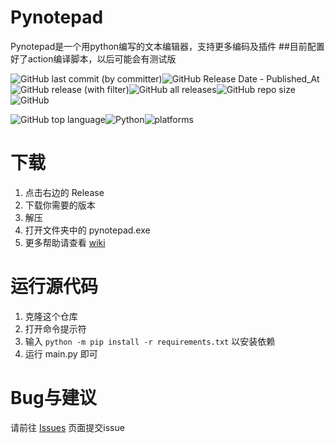 # Pynotepad

Pynotepad是一个用python编写的文本编辑器，支持更多编码及插件
##目前配置好了action编译脚本，以后可能会有测试版

![GitHub last commit (by committer)](https://img.shields.io/github/last-commit/gyc123456-1/pynotepad)![GitHub Release Date - Published_At](https://img.shields.io/github/release-date/gyc123456-1/pynotepad)![GitHub release (with filter)](https://img.shields.io/github/v/release/gyc123456-1/pynotepad)![GitHub all releases](https://img.shields.io/github/downloads/gyc123456-1/pynotepad/total)![GitHub repo size](https://img.shields.io/github/repo-size/gyc123456-1/pynotepad.svg)![GitHub](https://img.shields.io/github/license/gyc123456-1/pynotepad.svg)

![GitHub top language](https://img.shields.io/github/languages/top/gyc123456-1/pynotepad)![Python](https://img.shields.io/badge/python_version-3.8-green)![platforms](https://img.shields.io/badge/platform-win32%20%7C%20win64-brightgreen.svg)



# 下载
1. 点击右边的 Release
2. 下载你需要的版本
3. 解压
4. 打开文件夹中的 pynotepad.exe
5. 更多帮助请查看 [wiki](https://github.com/gyc123456-1/pynotepad/wiki)

# 运行源代码
1. 克隆这个仓库
2. 打开命令提示符
3. 输入 `python -m pip install -r requirements.txt` 以安装依赖
4. 运行 main.py 即可

# Bug与建议
请前往 [Issues](https://github.com/gyc123456-1/pynotepad/issues) 页面提交issue
